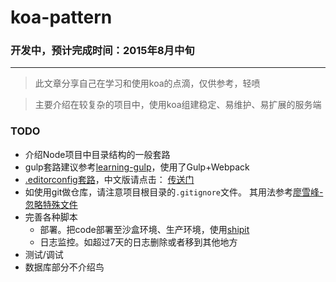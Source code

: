 # koa-pattern

### 开发中，预计完成时间：2015年8月中旬

---

> 此文章分享自己在学习和使用koa的点滴，仅供参考，轻喷

> 主要介绍在较复杂的项目中，使用koa组建稳定、易维护、易扩展的服务端

### TODO
- 介绍Node项目中目录结构的一般套路
- gulp套路建议参考[learning-gulp](https://github.com/demohi/learning-gulp)，使用了Gulp+Webpack
- [.editorconfig套路](http://editorconfig.org/)，中文版请点击： [传送门](http://ju.outofmemory.cn/entry/104488)
- 如使用git做仓库，请注意项目根目录的```.gitignore```文件。 其用法参考[廖雪峰-忽略特殊文件](http://www.liaoxuefeng.com/wiki/0013739516305929606dd18361248578c67b8067c8c017b000/0013758404317281e54b6f5375640abbb11e67be4cd49e0000)
- 完善各种脚本
  - 部署。把code部署至沙盒环境、生产环境，使用[shipit](https://www.npmjs.com/package/shipit)
  - 日志监控。如超过7天的日志删除或者移到其他地方
- 测试/调试
- 数据库部分不介绍鸟
